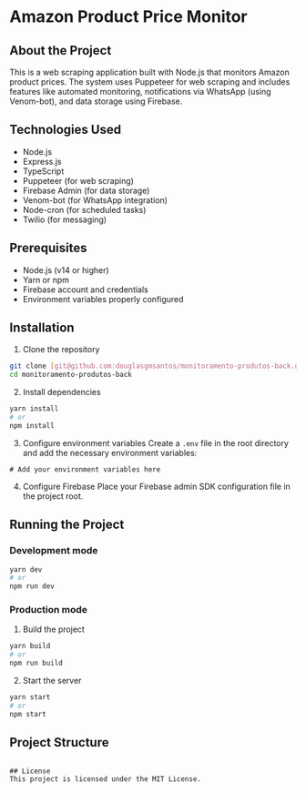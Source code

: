 # Amazon Product Price Monitor

## About the Project

This is a web scraping application built with Node.js that monitors Amazon product prices. The system uses Puppeteer for web scraping and includes features like automated monitoring, notifications via WhatsApp (using Venom-bot), and data storage using Firebase.

## Technologies Used

- Node.js
- Express.js
- TypeScript
- Puppeteer (for web scraping)
- Firebase Admin (for data storage)
- Venom-bot (for WhatsApp integration)
- Node-cron (for scheduled tasks)
- Twilio (for messaging)

## Prerequisites

- Node.js (v14 or higher)
- Yarn or npm
- Firebase account and credentials
- Environment variables properly configured

## Installation

1. Clone the repository

```bash
git clone [git@github.com:douglasgmsantos/monitoramento-produtos-back.git]
cd monitoramento-produtos-back
```

2. Install dependencies

```bash
yarn install
# or
npm install
```

3. Configure environment variables
Create a `.env` file in the root directory and add the necessary environment variables:

```env
# Add your environment variables here
```

4. Configure Firebase
Place your Firebase admin SDK configuration file in the project root.

## Running the Project

### Development mode

```bash
yarn dev
# or
npm run dev
```

### Production mode

1. Build the project

```bash
yarn build
# or
npm run build
```

2. Start the server

```bash
yarn start
# or
npm start
```

## Project Structure

```

## License
This project is licensed under the MIT License.
